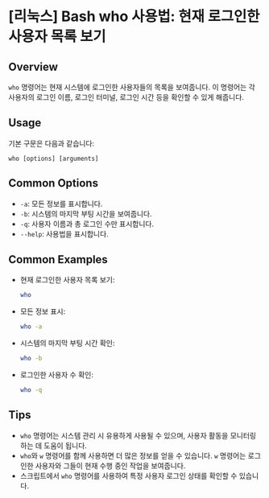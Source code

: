 # [리눅스] Bash who 사용법: 현재 로그인한 사용자 목록 보기

## Overview
`who` 명령어는 현재 시스템에 로그인한 사용자들의 목록을 보여줍니다. 이 명령어는 각 사용자의 로그인 이름, 로그인 터미널, 로그인 시간 등을 확인할 수 있게 해줍니다.

## Usage
기본 구문은 다음과 같습니다:
```
who [options] [arguments]
```

## Common Options
- `-a`: 모든 정보를 표시합니다.
- `-b`: 시스템의 마지막 부팅 시간을 보여줍니다.
- `-q`: 사용자 이름과 총 로그인 수만 표시합니다.
- `--help`: 사용법을 표시합니다.

## Common Examples
- 현재 로그인한 사용자 목록 보기:
  ```bash
  who
  ```

- 모든 정보 표시:
  ```bash
  who -a
  ```

- 시스템의 마지막 부팅 시간 확인:
  ```bash
  who -b
  ```

- 로그인한 사용자 수 확인:
  ```bash
  who -q
  ```

## Tips
- `who` 명령어는 시스템 관리 시 유용하게 사용될 수 있으며, 사용자 활동을 모니터링하는 데 도움이 됩니다.
- `who`와 `w` 명령어를 함께 사용하면 더 많은 정보를 얻을 수 있습니다. `w` 명령어는 로그인한 사용자와 그들이 현재 수행 중인 작업을 보여줍니다.
- 스크립트에서 `who` 명령어를 사용하여 특정 사용자 로그인 상태를 확인할 수 있습니다.